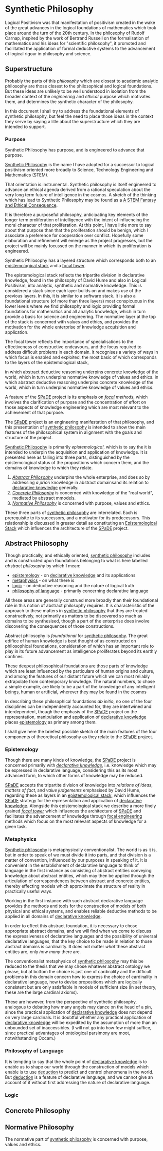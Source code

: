 # Synthetic Philosophy

Logical Positivism was that manifestation of positivism created in the wake of the great advances in the logical foundations of mathematics which took place around the turn of the 20th century.
In the philosophy of Rudolf Carnap, inspired by the work of Bertrand Russell on the formalisation of mathematics and his ideas for "scientific philosophy", it promoted and facilitated the application of formal deductive systems to the advancement of logical rigour in philosophy and science.

## Superstructure

Probably the parts of this *philosophy* which are closest to academic analytic philosophy are those closest to the philosophical and logical foundations.
But these ideas are unlikely to be well understood in isolation from the broader context of the *engineering* and *ethical* purpose which motivates them, and determines the synthetic character of the philosophy.

In this document I shall try to address the foundational elements of synthetic philosophy, but feel the need to place those ideas in the context they serve by saying a litle about the superstructure which they are intended to support.


### Purpose

Synthetic Philosophy has purpose, and is engineered to advance that purpose.

[Synthetic Philosophy](tlad001.md#synthetic-philosophy) is the name I have adopted for a successor to logical positivism oriented more broadly to Science, Technology Engineering and Mathematics (STEM).

That orientation is instrumental.
Synthetic philosophy is itself engineered to advance an ethical agenda derived from a rational speculation about the very long term future of intelligence in the cosmos.
A sketch of the thinking which has lead to Synthetic Philosophy may be found as a [A STEM Fantasy and Ethical Consequence](tlph001.md).

It is therefore a purposeful philosophy, anticipating key elements of the longer term proliferation of intelligence with the intent of influencing the moral character of that proliferation.
At this point, I have little more to say about that purpose than that the proliferation should be benign, which I associate a preference for cooperation over conflict.
Hopefully some elaboration and refinement will emerge as the project progresses, but the project will be mainly focussed on the manner in which its proliferation is engineered.


Synthetic Philosophy has a layered structure which corresponds both to an [epistemological stack](tlph003.md) and a [focal tower](tlph004.md).

The epistemological stack reflects the tripartite division in declarative knowledge, found in the philosophy of David Hume and also in Logical Positivism, into analytic, synthetic and normative knowledge.
This is considered a stack since each layer builds on and makes use of the previous layers.
In this, it is similar to a software stack.
It is also a foundational structure (of more than three layers) most conspicuous in the lower levels where we find philosophy and logic providing formal foundations for mathematics and all analytic knowledge, which in turn provide a basis for science and engineering.
The normative layer at the top of the stack is concerned with values and ethics, and provides the motivation for the whole enterprise of knowledge acquisition and application.

The focal tower reflects the importance of specialisations to the effectiveness of constructive endeavours, and the focus required to address difficult problems in each domain.
It recognises a variety of ways in which focus is enabled and exploited, the most basic of which corresponds to the layers of the epistemological stack,



 in which abstract deductive reasoning underpins concrete knowledge of the world, which in turn underpins normative knowledge of values and ethics.
in which abstract deductive reasoning underpins concrete knowledge of the world, which in turn underpins normative knowledge of values and ethics.




A feature of the [SPaDE](tlad001.md#spade) project is its emphasis on *[focal](tlad001.md#focal) methods*, which involves the clarification of purpose and the concentration of effort on those aspects of knowledge engineering which are most relevant to the achievement of that purpose.

The [SPaDE](tlad001.md#spade) project is an engineering manifestation of that philosophy, and this presentation of [synthetic philosophy](tlad001.md#synthetic-philosophy) is intended to show the main features of the philosophical system in alignment with the goals and structure of the project.

[Synthetic Philosophy](tlad001.md#synthetic-philosophy) is primarily *epistemological*, which is to say the it is intended to underpin the acquisition and application of knowledge.
It is presented here as falling into three parts, distinguished by the epistemological status of the propositions which concern them, and the domains of knowledge to which they relate.

1. [*Abstract Philosophy*](#abstract-philosophy) underpins the whole enterprise, and does so by addressing *a priori* knowledge in abstract domainsand its relation to [declarative knowledge](tlad001.md#declarative-knowledge) generally.
2. [*Concrete Philosophy*](#concrete-philosophy) is concerned with knowledge of the "real world", mediated by abstract mmodels.
3. [*Normative Philosophy*](#normative-philosophy) is concerned with purpose, values and ethics.

These three parts of [synthetic philosophy](tlad001.md#synthetic-philosophy) are interrelated.
Each is prerequisite to its successors, and a motivator for its predecessors.
This relationship is discussed in greater detail as constituting an [Epistemological Stack](tlph003.md) which influences the architecture of the [SPaDE](tlad001.md#spade) project.

## Abstract Philosophy

Though practically, and ethically oriented, [synthetic philosophy](tlad001.md#synthetic-philosophy) includes and is constructed upon foundations belonging to what is here labelled *abstract philosophy* by which I mean:
- [epistemology](#epistemology) - on [declarative knowledge](tlad001.md#declarative-knowledge) and its applications
- [metaphysics](#metaphysics) - on what there is
- [logic](#logic) - on deductive reasoning and the nature of logical truth
- [philosophy of language](#philosophy-of-language) - primarily concerning declarative language

 All these areas are generally construed more broadly than their foundational role in this notion of abstract philosophy requires.
 It is characteristic of the approach to these matters in [synthetic philosophy](tlad001.md#synthetic-philosophy) that they are treated constructively, not primarily as matters to be discovered so much as domains to be synthesised, though a part of the enterprise does involve discovering the consequences of those constructions.

Abstract philosophy is *foundational* for [synthetic philosophy](tlad001.md#synthetic-philosophy).
The great edifice of human knowledge is best thought of as constructed on philosophical foundations, consideration of which has an important role to play in its future advancement as intelligence proliferates beyond its earthly confines.

These deepest philosophical foundations are those parts of knowledge which are least influenced by the particulars of human origins and culture, and among the features of our distant future which we can most reliably extrapolate from contemporary knowledge.
The natural numbers, to chose a simple example, are likely to be a part of the knowledge of any intelligent beings, human or artificial, wherever they may be found in the cosmos

In describing these philosophical foundations *ab initio*, no one of the four disciplines can be independently accounted for, they are intertwined and interdependent, though the emphasis of the [SPaDE](tlad001.md#spade) project on the representation, manipulation and application of [declarative knowledge](tlad001.md#declarative-knowledge) places [epistemology](tlad001.md#epistemology) as primary among them.

I shall give here the briefest possible sketch of the main features of the four components of theoretical philosophy as they relate to the [SPaDE](tlad001.md#spade) project.

### Epistemology

Though there are many kinds of knowledge, the [SPaDE](tlad001.md#spade) project is concerned primarily with *[declarative knowledge](tlad001.md#declarative-knowledge)*, i.e. knowledge which may be expressed in declarative language, considering this as its most advanced form, to which other forms of knowledge may be reduced.

[SPaDE](tlad001.md#spade) accepts the tripartite division of knowledge into *relations of ideas*, *matters of fact*, and *value judgements* emphasised by David Hume, regarding these as layers in an [epistemological stack](tlad001.md#epistemological-stack), which influences the [SPaDE](tlad001.md#spade) strategy for the representation and application of [declarative knowledge](tlad001.md#declarative-knowledge).
Alongside this epistemological stack we describe a more finely grained *[focal tower](tlad001.md#focal-tower)* which influences the architecture of [SPaDE](tlad001.md#spade) and facilitates the advancement of knowledge through [focal engineering](tlad001.md#focal-engineering) methods which focus on the most relevant aspects of knowledge for a given task.

### Metaphysics

[Synthetic philosophy](tlad001.md#synthetic-philosophy) is metaphysically conventionalist.
The world is as it is, but in order to speak of we must divide it into parts, and that division is a matter of convention, influenced by our purposes in speaking of it.
It is convenient in the establishment of declarative language to think of language in the first instance as consisting of abstract entities conveying knowledge about abstract entities, which may then be applied through the articulation of correspondences between abstract and concrete entities, thereby effecting models which approximate the structure of reality in practically useful ways.

Working in the first instance with such abstract declarative language provides the methods and tools for the construction of models of both physical and ethical systems, and enables reliable deductive methods to be applied in all domains of [declarative knowledge](tlad001.md#declarative-knowledge).

In order to effect this abstract foundation, it is necessary to chose appropriate abstract domains, and we will find when we come to discuss the expressiveness of declarative languages and the possibility of universal declarative languages, that the key choice to be made in relation to those abstract domains is cardinality.
It does not matter *what* these abstract entities are, only *how many* there are.

The conventionalist metaphysics of [synthetic philosophy](tlad001.md#synthetic-philosophy) may this be reduced to the thesis that we may chose whatever abstract ontology we please, but at bottom the choice is just one of cardinality and the difficult problems in this domain concern how to express the choice of cardinality in declarative language, how to devise propositions which are logically consistent but are only satisfiable in models of sufficient size (in set theory, these are the large cardinal axioms).

These are however, from the perspective of synthetic philosophy, analogous to debating how many angels may dance on the head of a pin, since the practical application of [declarative knowledge](tlad001.md#declarative-knowledge) does not depend on very large cardinals.
It is doubtful whether any practical application of [declarative knowledge](tlad001.md#declarative-knowledge) will be expedited by the assumption of more than an unbounded set of inaccessibles.
(I will not go into how few might suffice, since practical advantages of ontological parsimony are moot, notwithstanding Occam.)

### Philosophy of Language

It is tempting to say that the whole point of [declarative knowledge](tlad001.md#declarative-knowledge) is to enable us to shape our world through the construction of models which enable is to use [deduction](tlad001.md#deduction) to predict and control phenomena in the world.
But [deduction](tlad001.md#deduction) is a feature of declarative language, and we cannot give an account of if without first addressing the nature of declarative language.

### Logic



## Concrete Philosophy



## Normative Philosophy

The normative part of [synthetic philosophy](tlad001.md#synthetic-philosophy) is concerned with purpose, values and ethics.